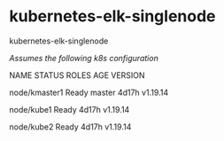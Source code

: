 # kubernetes-elk-singlenode
kubernetes-elk-singlenode

_Assumes the following k8s configuration_

NAME            STATUS   ROLES    AGE     VERSION

node/kmaster1   Ready    master   4d17h   v1.19.14

node/kube1      Ready    <none>   4d17h   v1.19.14
  
node/kube2      Ready    <none>   4d17h   v1.19.14
  
